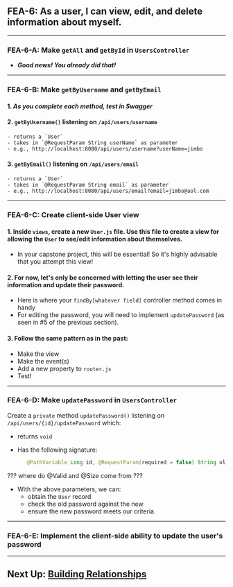 ## FEA-6: As a user, I can view, edit, and delete information about myself.

---
### FEA-6-A: Make `getAll` and `getById` in `UsersController`
- ***Good news! You already did that!***
---
### FEA-6-B: Make `getByUsername` and `getByEmail`
#### 1. ***As you complete each method, test in Swagger***


#### 2. `getByUsername()` listening on `/api/users/username`
    - returns a `User`
    - takes in `@RequestParam String userName` as parameter
    - e.g., http://localhost:8080/api/users/username?userName=jimbo


#### 3. `getByEmail()` listening on `/api/users/email`
    - returns a `User`
    - takes in `@RequestParam String email` as parameter
    - e.g., http://localhost:8080/api/users/email?email=jimbo@aol.com

---
### FEA-6-C: Create client-side User view

#### 1. Inside `views`, create a new `User.js` file. Use this file to create a view for allowing the `User` to see/edit information about themselves.
- In your capstone project, this will be essential! So it's highly advisable that you attempt this view!


#### 2. For now, let's only be concerned with letting the user see their information and update their password.
- Here is where your `findBy[whatever field]` controller method comes in handy
- For editing the password, you will need to implement `updatePassword` (as seen in #5 of the previous section).


#### 3. Follow the same pattern as in the past:
- Make the view
- Make the event(s)
- Add a new property to `router.js`
- Test!

---

### FEA-6-D: Make `updatePassword` in `UsersController`

Create a `private` method `updatePassword()` listening on `/api/users/{id}/updatePassword` which:

- returns `void`


- Has the following signature:
   ```JAVA
      @PathVariable Long id, @RequestParam(required = false) String oldPassword, @Valid @Size(min = 3) @RequestParam String newPassword
   ```
??? where do @Valid and @Size come from ???

- With the above parameters, we can:
    - obtain the `User` record
    - check the old password against the new
    - ensure the new password meets our criteria.

---

### FEA-6-E: Implement the client-side ability to update the user's password

---

## Next Up: [Building Relationships](9-building-relationships.md)

